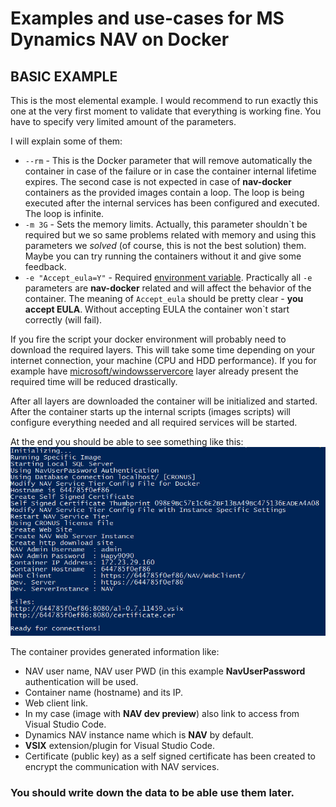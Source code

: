 # Examples and use-cases for MS Dynamics NAV on Docker

## BASIC EXAMPLE

This is the most elemental example. I would recommend to run exactly this one at the very first moment to validate that everything is working fine. You have to specify very limited amount of the parameters.

I will explain some of them:
- `--rm` - This is the Docker parameter that will remove automatically the container in case of the failure or in case the container internal lifetime expires. The second case is not expected in case of **nav-docker** containers as the provided images contain a loop. The loop is being executed after the internal services has been configured and executed. The loop is infinite.
- `-m 3G` - Sets the memory limits. Actually, this parameter shouldn\`t be required but we so same problems related with memory and using this parameters we *solved* (of course, this is not the best solution) them. Maybe you can try running the containers without it and give some feedback.
- `-e "Accept_eula=Y"` - Required [environment variable](https://docs.docker.com/engine/reference/run/#env-environment-variables). Practically all `-e` parameters are **nav-docker** related and will affect the behavior of the container. The meaning of `Accept_eula` should be pretty clear - **you accept EULA**. Without accepting EULA the container won\`t start correctly (will fail).

If you fire the script your docker environment will probably need to download the required layers. This will take some time depending on your internet connection, your machine (CPU and HDD performance). If you for example have [microsoft/windowsservercore](https://hub.docker.com/r/microsoft/windowsservercore/) layer already present the required time will be reduced drastically.

After all layers are downloaded the container will be initialized and started. After the container starts up the internal scripts (images scripts) will configure everything needed and all required services will be started.

At the end you should be able to see something like this:
![](../media/basic_containerStarted.jpg)

The container provides generated information like:
- NAV user name, NAV user PWD (in this example **NavUserPassword** authentication will be used. 
- Container name (hostname) and its IP.
- Web client link.
- In my case (image with **NAV dev preview**) also link to access from Visual Studio Code.
- Dynamics NAV instance name which is **NAV** by default.
- **VSIX** extension/plugin for Visual Studio Code.
- Certificate (public key) as a self signed certificate has been created to encrypt the communication with NAV services.

### You should write down the data to be able use them later.